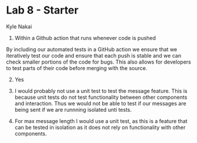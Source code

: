 # Lab 8 - Starter

Kyle Nakai

1. Within a Github action that runs whenever code is pushed 

By including our automated tests in a GitHub action we ensure that we iteratively test our code and ensure that each push is stable and we can check smaller portions of the code for bugs. This also allows for developers to test parts of their code before merging with the source.

2. Yes
   
3. I would probably not use a unit test to test the message feature. This is because unit tests do not test functionality between other components and interaction. Thus we would not be able to test if our messages are being sent if we are runnning isolated unti tests.

4. For max message length I would use a unit test, as this is a feature that can be tested in isolation as it does not rely on functionality with other components.